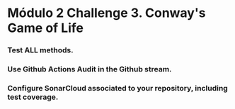 # Módulo 2 Challenge 3. Conway's Game of Life

### Test ALL methods.

### Use Github Actions Audit in the Github stream.

### Configure SonarCloud associated to your repository, including test coverage.
